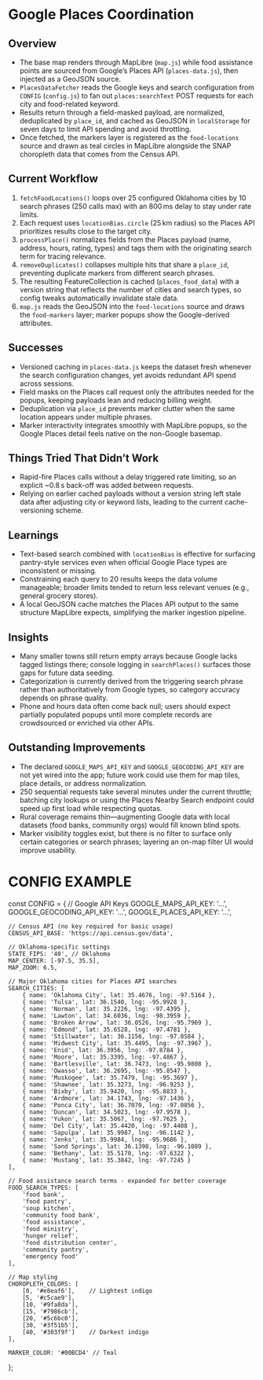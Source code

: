 # Google Places Coordination


## Overview
- The base map renders through MapLibre (`map.js`) while food assistance points are sourced from Google’s Places API (`places-data.js`), then injected as a GeoJSON source.
- `PlacesDataFetcher` reads the Google keys and search configuration from `CONFIG` (`config.js`) to fan out `places:searchText` POST requests for each city and food-related keyword.
- Results return through a field-masked payload, are normalized, deduplicated by `place_id`, and cached as GeoJSON in `localStorage` for seven days to limit API spending and avoid throttling.
- Once fetched, the markers layer is registered as the `food-locations` source and drawn as teal circles in MapLibre alongside the SNAP choropleth data that comes from the Census API.

## Current Workflow
1. `fetchFoodLocations()` loops over 25 configured Oklahoma cities by 10 search phrases (250 calls max) with an 800 ms delay to stay under rate limits.
2. Each request uses `locationBias.circle` (25 km radius) so the Places API prioritizes results close to the target city.
3. `processPlace()` normalizes fields from the Places payload (name, address, hours, rating, types) and tags them with the originating search term for tracing relevance.
4. `removeDuplicates()` collapses multiple hits that share a `place_id`, preventing duplicate markers from different search phrases.
5. The resulting FeatureCollection is cached (`places_food_data`) with a version string that reflects the number of cities and search types, so config tweaks automatically invalidate stale data.
6. `map.js` reads the GeoJSON into the `food-locations` source and draws the `food-markers` layer; marker popups show the Google-derived attributes.

## Successes
- Versioned caching in `places-data.js` keeps the dataset fresh whenever the search configuration changes, yet avoids redundant API spend across sessions.
- Field masks on the Places call request only the attributes needed for the popups, keeping payloads lean and reducing billing weight.
- Deduplication via `place_id` prevents marker clutter when the same location appears under multiple phrases.
- Marker interactivity integrates smoothly with MapLibre popups, so the Google Places detail feels native on the non-Google basemap.

## Things Tried That Didn’t Work
- Rapid-fire Places calls without a delay triggered rate limiting, so an explicit ~0.8 s back-off was added between requests.
- Relying on earlier cached payloads without a version string left stale data after adjusting city or keyword lists, leading to the current cache-versioning scheme.

## Learnings
- Text-based search combined with `locationBias` is effective for surfacing pantry-style services even when official Google Place types are inconsistent or missing.
- Constraining each query to 20 results keeps the data volume manageable; broader limits tended to return less relevant venues (e.g., general grocery stores).
- A local GeoJSON cache matches the Places API output to the same structure MapLibre expects, simplifying the marker ingestion pipeline.

## Insights
- Many smaller towns still return empty arrays because Google lacks tagged listings there; console logging in `searchPlaces()` surfaces those gaps for future data seeding.
- Categorization is currently derived from the triggering search phrase rather than authoritatively from Google types, so category accuracy depends on phrase quality.
- Phone and hours data often come back null; users should expect partially populated popups until more complete records are crowdsourced or enriched via other APIs.

## Outstanding Improvements
- The declared `GOOGLE_MAPS_API_KEY` and `GOOGLE_GEOCODING_API_KEY` are not yet wired into the app; future work could use them for map tiles, place details, or address normalization.
- 250 sequential requests take several minutes under the current throttle; batching city lookups or using the Places Nearby Search endpoint could speed up first load while respecting quotas.
- Rural coverage remains thin—augmenting Google data with local datasets (food banks, community orgs) would fill known blind spots.
- Marker visibility toggles exist, but there is no filter to surface only certain categories or search phrases; layering an on-map filter UI would improve usability.


# CONFIG EXAMPLE

const CONFIG = {
    // Google API Keys
    GOOGLE_MAPS_API_KEY: '...',
    GOOGLE_GEOCODING_API_KEY: '...',
    GOOGLE_PLACES_API_KEY: '...',

    // Census API (no key required for basic usage)
    CENSUS_API_BASE: 'https://api.census.gov/data',

    // Oklahoma-specific settings
    STATE_FIPS: '40', // Oklahoma
    MAP_CENTER: [-97.5, 35.5],
    MAP_ZOOM: 6.5,

    // Major Oklahoma cities for Places API searches
    SEARCH_CITIES: [
        { name: 'Oklahoma City', lat: 35.4676, lng: -97.5164 },
        { name: 'Tulsa', lat: 36.1540, lng: -95.9928 },
        { name: 'Norman', lat: 35.2226, lng: -97.4395 },
        { name: 'Lawton', lat: 34.6036, lng: -98.3959 },
        { name: 'Broken Arrow', lat: 36.0526, lng: -95.7969 },
        { name: 'Edmond', lat: 35.6528, lng: -97.4781 },
        { name: 'Stillwater', lat: 36.1156, lng: -97.0584 },
        { name: 'Midwest City', lat: 35.4495, lng: -97.3967 },
        { name: 'Enid', lat: 36.3956, lng: -97.8784 },
        { name: 'Moore', lat: 35.3395, lng: -97.4867 },
        { name: 'Bartlesville', lat: 36.7473, lng: -95.9808 },
        { name: 'Owasso', lat: 36.2695, lng: -95.8547 },
        { name: 'Muskogee', lat: 35.7479, lng: -95.3697 },
        { name: 'Shawnee', lat: 35.3273, lng: -96.9253 },
        { name: 'Bixby', lat: 35.9420, lng: -95.8833 },
        { name: 'Ardmore', lat: 34.1743, lng: -97.1436 },
        { name: 'Ponca City', lat: 36.7070, lng: -97.0856 },
        { name: 'Duncan', lat: 34.5023, lng: -97.9578 },
        { name: 'Yukon', lat: 35.5067, lng: -97.7625 },
        { name: 'Del City', lat: 35.4420, lng: -97.4408 },
        { name: 'Sapulpa', lat: 35.9987, lng: -96.1142 },
        { name: 'Jenks', lat: 35.9984, lng: -95.9686 },
        { name: 'Sand Springs', lat: 36.1398, lng: -96.1089 },
        { name: 'Bethany', lat: 35.5170, lng: -97.6322 },
        { name: 'Mustang', lat: 35.3842, lng: -97.7245 }
    ],

    // Food assistance search terms - expanded for better coverage
    FOOD_SEARCH_TYPES: [
        'food bank',
        'food pantry',
        'soup kitchen',
        'community food bank',
        'food assistance',
        'food ministry',
        'hunger relief',
        'food distribution center',
        'community pantry',
        'emergency food'
    ],

    // Map styling
    CHOROPLETH_COLORS: [
        [0, '#e8eaf6'],    // Lightest indigo
        [5, '#c5cae9'],
        [10, '#9fa8da'],
        [15, '#7986cb'],
        [20, '#5c6bc0'],
        [30, '#3f51b5'],
        [40, '#303f9f']    // Darkest indigo
    ],

    MARKER_COLOR: '#00BCD4' // Teal
};
